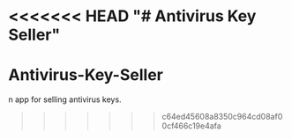 <<<<<<< HEAD
"# Antivirus Key Seller" 
=======
# Antivirus-Key-Seller
n app for selling antivirus keys.
>>>>>>> c64ed45608a8350c964cd08af00cf466c19e4afa

